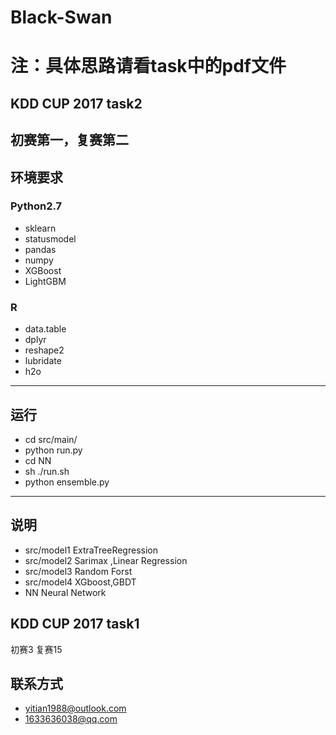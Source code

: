 # Black-Swan
# 注：具体思路请看task中的pdf文件
## KDD CUP 2017 task2
初赛第一，复赛第二
----
## 环境要求
### Python2.7
- sklearn
- statusmodel
- pandas
- numpy
- XGBoost
- LightGBM
### R
- data.table
- dplyr
- reshape2
- lubridate
- h2o
----
## 运行
- cd src/main/
- python run.py
- cd NN
- sh ./run.sh
- python ensemble.py
----
## 说明
- src/model1  ExtraTreeRegression
- src/model2  Sarimax ,Linear Regression
- src/model3  Random Forst
- src/model4  XGboost,GBDT
- NN          Neural Network

## KDD CUP 2017 task1
初赛3  复赛15

## 联系方式
- yitian1988@outlook.com
- 1633636038@qq.com
